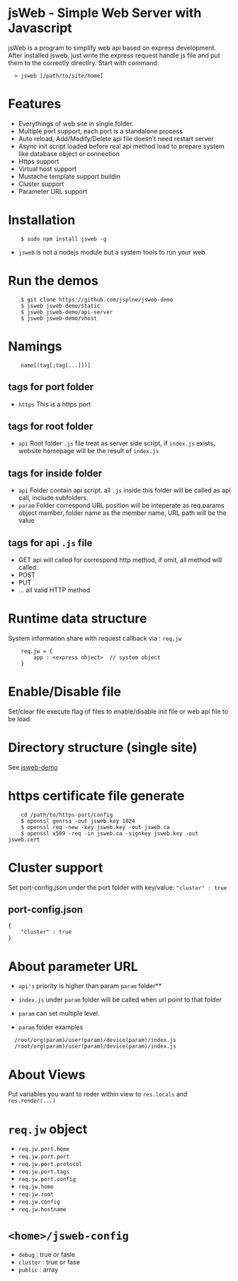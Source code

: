 # jsWeb - Simple Web Server with Javascript

jsWeb is a program to simplify web api based on express development.
After installed jsweb, just write the express request handle js file and put them to the correctly directlry. Start with command:

```
  > jsweb [/path/to/site/home]
```

# Features

* Everythings of web site in single folder.
* Multiple port support, each port is a standalone process
* Auto reload, Add/Modify/Delete api file doesn't need restart server
* Async init script loaded before real api method load to prepare system like database object or connection
* Https support
* Virtual host support
* Mustache template support buildin
* Cluster support
* Parameter URL support


# Installation

```
    $ sudo npm install jsweb -g
```

* `jsweb` is not a nodejs module but a system tools to run your web.

# Run the demos

```
    $ git clone https://github.com/jsplne/jsweb-demo
    $ jsweb jsweb-demo/static
    $ jsweb jsweb-demo/api-server
    $ jsweb jsweb-demo/vhost
```

# Namings

```
    name[(tag[;tag[...]])]
```

## tags for port folder

* `https`  This is a https port

## tags for root folder

* `api`   Root folder `.js` file treat as server side script, if `index.js` exists, website homepage will be the result of `index.js`

## tags for inside folder 

* `api`   Folder contain api script. all `.js` inside this folder will be called as api call, include subfolders.
* `param` Folder correspond URL position will be inteperate as req.params object member, folder name as the member name, URL path will be the value

## tags for api `.js` file

* GET    api will called for correspond http method, if omit, all method will called.
* POST
* PUT
* ... all valid HTTP method


# Runtime data structure

System information share with request callback via  : `req.jw`

```
    req.jw = {
        app : <express object>  // system object
    }
```


# Enable/Disable file

Set/clear file execute flag of files to enable/disable init file or web api file to be load.

# Directory structure (single site)

See [jsweb-demo](https://github.com/jsPLNE/jsweb-demo)


# https certificate file generate

```
    cd /path/to/https-port/config
    $ openssl genrsa -out jsweb.key 1024
    $ openssl req -new -key jsweb.key -out jsweb.ca
    $ openssl x509 -req -in jsweb.ca -signkey jsweb.key -out jsweb.cert
```

# Cluster support

Set port-config.json under the port folder with key/value: `"cluster" : true`

## port-config.json
```
{
    "cluster" : true
}
```

# About parameter URL

* `api's` priority is higher than param `param` folder**
* `index.js` under `param` folder will be called when url point to that folder
* `param` can set multiple level.


* `param` folder examples

```
  /root/org(param)/user(param)/device(param)/index.js
  /root/org(param)/user(param)/device(param)/index.js
```



# About Views

Put variables you want to reder within view to  `res.locals` and `res.render(...)`


# `req.jw` object

* `req.jw.port.home`
* `req.jw.port.port`
* `req.jw.port.protocol`
* `req.jw.port.tags`
* `req.jw.port.config`
* `req.jw.home`
* `req.jw.root`
* `req.jw.config`
* `req.jw.hostname`

# `<home>/jsweb-config`

* `debug`   : true or fasle
* `cluster` : true or fase
* `public`  : array
